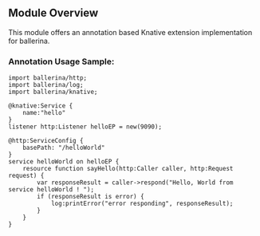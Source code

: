 ## Module Overview

This module offers an annotation based Knative extension implementation for ballerina.

### Annotation Usage Sample:

```ballerina
import ballerina/http;
import ballerina/log;
import ballerina/knative;

@knative:Service {
    name:"hello"
}
listener http:Listener helloEP = new(9090);

@http:ServiceConfig {
    basePath: "/helloWorld"
}
service helloWorld on helloEP {
    resource function sayHello(http:Caller caller, http:Request request) {
        var responseResult = caller->respond("Hello, World from service helloWorld ! ");
        if (responseResult is error) {
            log:printError("error responding", responseResult);
        }
    }
}
```
